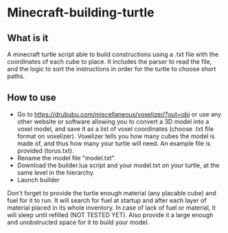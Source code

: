 # Minecraft-building-turtle

## What is it

A minecraft turtle script able to build constructions using a .txt file with the coordinates of each cube to place.
It includes the parser to read the file, and the logic to sort the instructions in order for the turtle to choose short paths.

## How to use

* Go to https://drububu.com/miscellaneous/voxelizer/?out=obj or use any other website or software allowing you to convert a 3D model into a voxel model, and save it as a list of voxel coordinates (choose .txt file format on voxelizer). Voxelizer tells you how many cubes the model is made of, and thus how many your turtle will need. An example file is provided (torus.txt).
* Rename the model file "model.txt".
* Download the builder.lua script and your model.txt on your turtle, at the same level in the hierarchy.
* Launch builder

Don't forget to provide the turtle enough material (any placable cube) and fuel for it to run. It will search for fuel at startup and after each layer of material placed in its whole inventory. In case of lack of fuel or material, it will sleep until refilled (NOT TESTED YET). Also provide it a large enough and unobstructed space for it to build your model.
